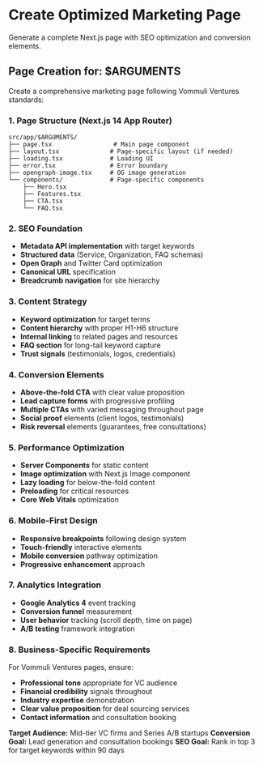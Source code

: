 # Create Optimized Marketing Page

Generate a complete Next.js page with SEO optimization and conversion elements.

## Page Creation for: $ARGUMENTS

Create a comprehensive marketing page following Vommuli Ventures standards:

### 1. Page Structure (Next.js 14 App Router)
```
src/app/$ARGUMENTS/
├── page.tsx                 # Main page component
├── layout.tsx              # Page-specific layout (if needed)
├── loading.tsx             # Loading UI
├── error.tsx               # Error boundary
├── opengraph-image.tsx     # OG image generation
└── components/             # Page-specific components
    ├── Hero.tsx
    ├── Features.tsx
    ├── CTA.tsx
    └── FAQ.tsx
```

### 2. SEO Foundation
- **Metadata API implementation** with target keywords
- **Structured data** (Service, Organization, FAQ schemas)
- **Open Graph** and Twitter Card optimization
- **Canonical URL** specification
- **Breadcrumb navigation** for site hierarchy

### 3. Content Strategy
- **Keyword optimization** for target terms
- **Content hierarchy** with proper H1-H6 structure
- **Internal linking** to related pages and resources
- **FAQ section** for long-tail keyword capture
- **Trust signals** (testimonials, logos, credentials)

### 4. Conversion Elements
- **Above-the-fold CTA** with clear value proposition
- **Lead capture forms** with progressive profiling
- **Multiple CTAs** with varied messaging throughout page
- **Social proof** elements (client logos, testimonials)
- **Risk reversal** elements (guarantees, free consultations)

### 5. Performance Optimization
- **Server Components** for static content
- **Image optimization** with Next.js Image component
- **Lazy loading** for below-the-fold content
- **Preloading** for critical resources
- **Core Web Vitals** optimization

### 6. Mobile-First Design
- **Responsive breakpoints** following design system
- **Touch-friendly** interactive elements
- **Mobile conversion** pathway optimization
- **Progressive enhancement** approach

### 7. Analytics Integration
- **Google Analytics 4** event tracking
- **Conversion funnel** measurement
- **User behavior** tracking (scroll depth, time on page)
- **A/B testing** framework integration

### 8. Business-Specific Requirements
For Vommuli Ventures pages, ensure:
- **Professional tone** appropriate for VC audience
- **Financial credibility** signals throughout
- **Industry expertise** demonstration
- **Clear value proposition** for deal sourcing services
- **Contact information** and consultation booking

**Target Audience:** Mid-tier VC firms and Series A/B startups
**Conversion Goal:** Lead generation and consultation bookings
**SEO Goal:** Rank in top 3 for target keywords within 90 days